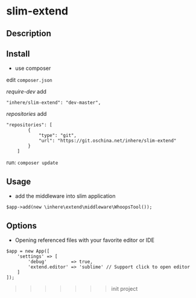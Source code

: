 # slim-extend

## Description

## Install

- use composer

edit `composer.json`

_require-dev_ add

```
"inhere/slim-extend": "dev-master",
```

_repositories_ add 

```
"repositories": [
        {
            "type": "git",
            "url": "https://git.oschina.net/inhere/slim-extend"
        }
    ]
```

run: `composer update`

## Usage

- add the middleware into slim application

```
$app->add(new \inhere\extend\middleware\WhoopsTool());
```

## Options

- Opening referenced files with your favorite editor or IDE

```
$app = new App([
    'settings' => [
        'debug'         => true,
        'extend.editor' => 'sublime' // Support click to open editor
    ]
]);
```

>>>>>>> init project
